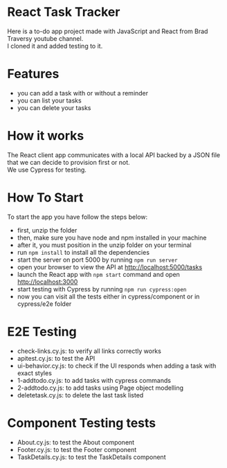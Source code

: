 # React Task Tracker

Here is a to-do app project made with JavaScript and React from Brad Traversy youtube channel.\
I cloned it and added testing to it.

# Features
- you can add a task with or without a reminder
- you can list your tasks
- you can delete your tasks


# How it works
The React client app communicates with a local API backed by a JSON file that we can decide to provision first or not.\
We use Cypress for testing.

# How To Start
To start the app you have follow the steps below:
- first, unzip the folder
- then, make sure you have node and npm installed in your machine
- after it, you must position in the unzip folder on your terminal
- run `npm install` to install all the dependencies
- start the server on port 5000 by running `npm run server` 
- open your browser to view the API at [http://localhost:5000/tasks](http://localhost:5000/tasks)
- launch the React app with `npm start` command and open [http://localhost:3000](http://localhost:3000)
- start testing with Cypress by running `npm run cypress:open`
- now you can visit all the tests either in cypress/component or in cypress/e2e folder


# E2E Testing
- check-links.cy.js: to verify all links correctly works
- apitest.cy.js: to test the API
- ui-behavior.cy.js: to check if the UI responds when adding a task with exact styles
- 1-addtodo.cy.js: to add tasks with cypress commands
- 2-addtodo.cy.js: to add tasks using Page object modelling 
- deletetask.cy.js: to delete the last task listed

# Component Testing tests
- About.cy.js: to test the About component
- Footer.cy.js: to test the Footer component
- TaskDetails.cy.js: to test the TaskDetails component
